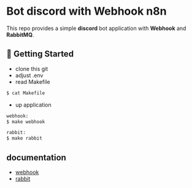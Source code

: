 # Bot discord with Webhook n8n

This repo provides a simple **discord** bot application with **Webhook** and **RabbitMQ**.

## 🚀 Getting Started
- clone this git
- adjust .env
- read Makefile
```bash
$ cat Makefile
``` 
- up application
```bash
webhook:
$ make webhook

rabbit:
$ make rabbit
``` 

## documentation
- [webhook](https://andriantriputra.medium.com/n8n-integrated-n8n-discord-webhooks-and-ai-in-action-0117f437874c)
- [rabbit]()
